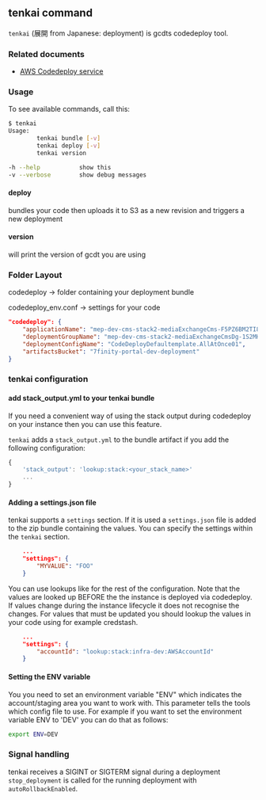 ## tenkai command

`tenkai` (展開 from Japanese: deployment) is gcdts codedeploy tool.


### Related documents

* [AWS Codedeploy service](https://aws.amazon.com/codedeploy/)


### Usage

To see available commands, call this:

```bash
$ tenkai
Usage:
        tenkai bundle [-v]
        tenkai deploy [-v]
        tenkai version

-h --help           show this
-v --verbose        show debug messages
```

#### deploy
bundles your code then uploads it to S3 as a new revision and triggers a new deployment


#### version
will print the version of gcdt you are using


### Folder Layout

codedeploy -> folder containing your deployment bundle

codedeploy_env.conf -> settings for your code

```json
"codedeploy": {
    "applicationName": "mep-dev-cms-stack2-mediaExchangeCms-F5PZ6BM2TI8",
    "deploymentGroupName": "mep-dev-cms-stack2-mediaExchangeCmsDg-1S2MHZ0NEB5MN",
    "deploymentConfigName": "CodeDeployDefaultemplate.AllAtOnce01",
    "artifactsBucket": "7finity-portal-dev-deployment"
}
```


### tenkai configuration


#### add stack_output.yml to your tenkai bundle

If you need a convenient way of using the stack output during codedeploy on your instance then you can use this feature.

`tenkai` adds a `stack_output.yml` to the bundle artifact if you add the following configuration:

``` js
{
    'stack_output': 'lookup:stack:<your_stack_name>'
    ...
}
```


#### Adding a settings.json file

tenkai supports a `settings` section. If it is used a `settings.json` file is added to the zip bundle containing the values. You can specify the settings within the `tenkai` section.
``` json
    ...
    "settings": {
        "MYVALUE": "FOO"
    }
```

You can use lookups like for the rest of the configuration. Note that the values are looked up BEFORE the the instance is deployed via codedeploy. If values change during the instance lifecycle it does not recognise the changes. For values that must be updated you should lookup the values in your code using for example credstash.

``` json
    ...
    "settings": {
        "accountId": "lookup:stack:infra-dev:AWSAccountId"
    }
```


#### Setting the ENV variable

You you need to set an environment variable "ENV" which indicates the account/staging area you want to work with. This parameter tells the tools which config file to use. For example if you want to set the environment variable ENV to 'DEV' you can do that as follows:
``` bash
export ENV=DEV
```


### Signal handling

tenkai receives a SIGINT or SIGTERM signal during a deployment `stop_deployment` is called for the running deployment with `autoRollbackEnabled`.
